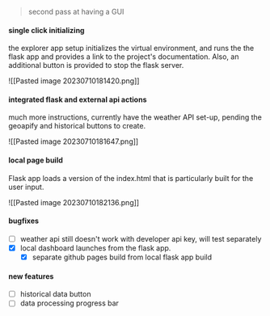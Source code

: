 > second pass at having a GUI 

#### single click initializing
the explorer app setup initializes the virtual environment, and runs the the flask app and provides a link to the project's documentation. Also, an additional button is provided to stop the flask server. 

![[Pasted image 20230710181420.png]]

#### integrated flask and external api actions
much more instructions, currently have the weather API set-up, pending the geoapify and historical buttons to create. 

![[Pasted image 20230710181647.png]]

#### local page build 
Flask app loads a version of the index.html that is particularly built for the user input.

![[Pasted image 20230710182136.png]]

#### bugfixes 
- [ ] weather api still doesn't work with developer api key, will test separately 
- [x] local dashboard launches from the flask app.
	- [x] separate github pages build from local flask app build 

#### new features 
- [ ] historical data button 
- [ ] data processing progress bar 